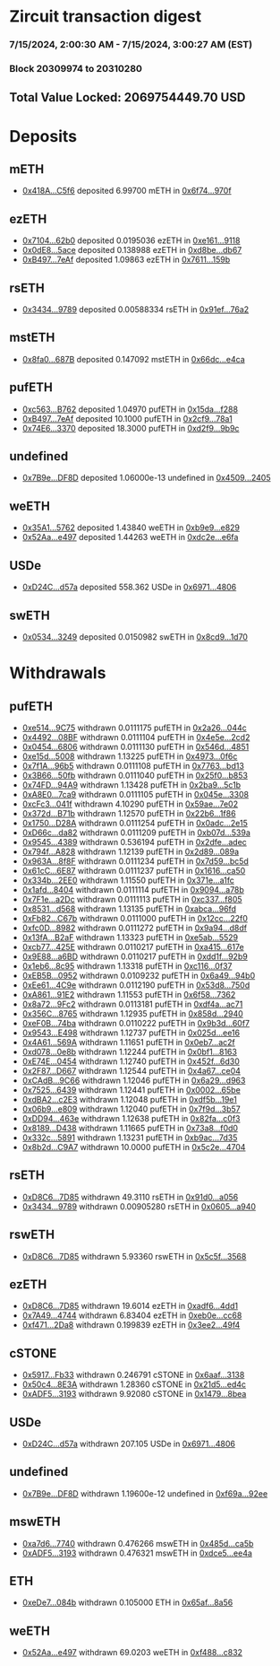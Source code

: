 # Zircuit transaction digest
### 7/15/2024, 2:00:30 AM - 7/15/2024, 3:00:27 AM (EST)
### Block 20309974 to 20310280

## Total Value Locked: 2069754449.70 USD

# Deposits
## mETH
- [0x418A...C5f6](https://etherscan.io/address/0x418A983FDff31d5b4A2196D14604a01EB52dC5f6) deposited 6.99700 mETH in [0x6f74...970f](https://etherscan.io/tx/0x418A983FDff31d5b4A2196D14604a01EB52dC5f6)
## ezETH
- [0x7104...62b0](https://etherscan.io/address/0x71047070fb92d633489490a322Bf2110a31462b0) deposited 0.0195036 ezETH in [0xe161...9118](https://etherscan.io/tx/0x71047070fb92d633489490a322Bf2110a31462b0)
- [0x0dE8...5ace](https://etherscan.io/address/0x0dE802060b827bb56463C2A6a4f3e5E674bF5ace) deposited 0.138988 ezETH in [0xd8be...db67](https://etherscan.io/tx/0x0dE802060b827bb56463C2A6a4f3e5E674bF5ace)
- [0xB497...7eAf](https://etherscan.io/address/0xB49749b38081Fa66c4C2b14486b666D302847eAf) deposited 1.09863 ezETH in [0x7611...159b](https://etherscan.io/tx/0xB49749b38081Fa66c4C2b14486b666D302847eAf)
## rsETH
- [0x3434...9789](https://etherscan.io/address/0x34349c5569e7B846c3558961552D2202760A9789) deposited 0.00588334 rsETH in [0x91ef...76a2](https://etherscan.io/tx/0x34349c5569e7B846c3558961552D2202760A9789)
## mstETH
- [0x8fa0...687B](https://etherscan.io/address/0x8fa0C224289292F13a4D719FE3957B8cDE1c687B) deposited 0.147092 mstETH in [0x66dc...e4ca](https://etherscan.io/tx/0x8fa0C224289292F13a4D719FE3957B8cDE1c687B)
## pufETH
- [0xc563...B762](https://etherscan.io/address/0xc5638D6E70B5807C809b75795D23108b2a94B762) deposited 1.04970 pufETH in [0x15da...f288](https://etherscan.io/tx/0xc5638D6E70B5807C809b75795D23108b2a94B762)
- [0xB497...7eAf](https://etherscan.io/address/0xB49749b38081Fa66c4C2b14486b666D302847eAf) deposited 10.1000 pufETH in [0x2cf9...78a1](https://etherscan.io/tx/0xB49749b38081Fa66c4C2b14486b666D302847eAf)
- [0x74E6...3370](https://etherscan.io/address/0x74E62e5F7a58B81b108351eE48e08c27f4293370) deposited 18.3000 pufETH in [0xd2f9...9b9c](https://etherscan.io/tx/0x74E62e5F7a58B81b108351eE48e08c27f4293370)
## undefined
- [0x7B9e...DF8D](https://etherscan.io/address/0x7B9e871A675D082e3a15957D4c2aF6fc4088DF8D) deposited 1.06000e-13 undefined in [0x4509...2405](https://etherscan.io/tx/0x7B9e871A675D082e3a15957D4c2aF6fc4088DF8D)
## weETH
- [0x35A1...5762](https://etherscan.io/address/0x35A1bdB764966c77eD94e466deB1313385545762) deposited 1.43840 weETH in [0xb9e9...e829](https://etherscan.io/tx/0x35A1bdB764966c77eD94e466deB1313385545762)
- [0x52Aa...e497](https://etherscan.io/address/0x52Aa899454998Be5b000Ad077a46Bbe360F4e497) deposited 1.44263 weETH in [0xdc2e...e6fa](https://etherscan.io/tx/0x52Aa899454998Be5b000Ad077a46Bbe360F4e497)
## USDe
- [0xD24C...d57a](https://etherscan.io/address/0xD24Cfe2d0fa81369ca6291c28ac5426e16B6d57a) deposited 558.362 USDe in [0x6971...4806](https://etherscan.io/tx/0xD24Cfe2d0fa81369ca6291c28ac5426e16B6d57a)
## swETH
- [0x0534...3249](https://etherscan.io/address/0x053499083f0Ed66A5af06245483FaEeEfc313249) deposited 0.0150982 swETH in [0x8cd9...1d70](https://etherscan.io/tx/0x053499083f0Ed66A5af06245483FaEeEfc313249)
# Withdrawals
## pufETH
- [0xe514...9C75](https://etherscan.io/address/0xe51418B196c5669D5761DD9d113c03e837cc9C75) withdrawn 0.0111175 pufETH in [0x2a26...044c](https://etherscan.io/tx/0xe51418B196c5669D5761DD9d113c03e837cc9C75)
- [0x4492...08BF](https://etherscan.io/address/0x4492ACd15c146a863b8284680cac3303296408BF) withdrawn 0.0111104 pufETH in [0x4e5e...2cd2](https://etherscan.io/tx/0x4492ACd15c146a863b8284680cac3303296408BF)
- [0x0454...6806](https://etherscan.io/address/0x04544f1326855278225dDe372Cb22B650e186806) withdrawn 0.0111130 pufETH in [0x546d...4851](https://etherscan.io/tx/0x04544f1326855278225dDe372Cb22B650e186806)
- [0xe15d...5008](https://etherscan.io/address/0xe15d36e1cBe1777cc00cE52dfb7e8c1cbaB45008) withdrawn 1.13225 pufETH in [0x4973...0f6c](https://etherscan.io/tx/0xe15d36e1cBe1777cc00cE52dfb7e8c1cbaB45008)
- [0x7f1A...96b5](https://etherscan.io/address/0x7f1A687088E9f0dB981cC4e01ccf5c0E0A2796b5) withdrawn 0.0111108 pufETH in [0x7763...bd13](https://etherscan.io/tx/0x7f1A687088E9f0dB981cC4e01ccf5c0E0A2796b5)
- [0x3B66...50fb](https://etherscan.io/address/0x3B66DCCF8273d120fF697860f42d72eC9AC650fb) withdrawn 0.0111040 pufETH in [0x25f0...b853](https://etherscan.io/tx/0x3B66DCCF8273d120fF697860f42d72eC9AC650fb)
- [0x74FD...94A9](https://etherscan.io/address/0x74FD02d957D59Bd25Ad6E7aF5E67B48b0B9394A9) withdrawn 1.13428 pufETH in [0x2ba9...5c1b](https://etherscan.io/tx/0x74FD02d957D59Bd25Ad6E7aF5E67B48b0B9394A9)
- [0xA8E0...7ca9](https://etherscan.io/address/0xA8E0CB3783c9f1D64816f6443819d2dbf64A7ca9) withdrawn 0.0111105 pufETH in [0x045e...3308](https://etherscan.io/tx/0xA8E0CB3783c9f1D64816f6443819d2dbf64A7ca9)
- [0xcFc3...041f](https://etherscan.io/address/0xcFc3975f50208d6914ee472e4A290F0D232b041f) withdrawn 4.10290 pufETH in [0x59ae...7e02](https://etherscan.io/tx/0xcFc3975f50208d6914ee472e4A290F0D232b041f)
- [0x372d...B71b](https://etherscan.io/address/0x372d9F4Ba9c7631C89E931435AbdeAdEd498B71b) withdrawn 1.12570 pufETH in [0x22b6...1f86](https://etherscan.io/tx/0x372d9F4Ba9c7631C89E931435AbdeAdEd498B71b)
- [0x1750...D28A](https://etherscan.io/address/0x1750a66AFE097370B1607C0cf55522afE6aDD28A) withdrawn 0.0111254 pufETH in [0x0adc...2e15](https://etherscan.io/tx/0x1750a66AFE097370B1607C0cf55522afE6aDD28A)
- [0xD66c...da82](https://etherscan.io/address/0xD66c98634A83E27300aaf39d929b6dc1F1EDda82) withdrawn 0.0111209 pufETH in [0xb07d...539a](https://etherscan.io/tx/0xD66c98634A83E27300aaf39d929b6dc1F1EDda82)
- [0x9545...4389](https://etherscan.io/address/0x9545Bec27D2Be86787c9b1EDa1422D47FB434389) withdrawn 0.536194 pufETH in [0x2dfe...adec](https://etherscan.io/tx/0x9545Bec27D2Be86787c9b1EDa1422D47FB434389)
- [0x794f...A828](https://etherscan.io/address/0x794f457cdE64A8F96bfa4cd72A359A111bD7A828) withdrawn 1.12139 pufETH in [0x2d89...089a](https://etherscan.io/tx/0x794f457cdE64A8F96bfa4cd72A359A111bD7A828)
- [0x963A...8f8F](https://etherscan.io/address/0x963A8DFD1898958044Dd0Ce84eA84B3de9c18f8F) withdrawn 0.0111234 pufETH in [0x7d59...bc5d](https://etherscan.io/tx/0x963A8DFD1898958044Dd0Ce84eA84B3de9c18f8F)
- [0x61cC...6E87](https://etherscan.io/address/0x61cC9Dcedca2C7761acC071a21A4066150e86E87) withdrawn 0.0111237 pufETH in [0x1616...ca50](https://etherscan.io/tx/0x61cC9Dcedca2C7761acC071a21A4066150e86E87)
- [0x334b...2EE0](https://etherscan.io/address/0x334b521b096FDc3Ebf7b8a4B562917e79C4C2EE0) withdrawn 1.11550 pufETH in [0x371e...a1fc](https://etherscan.io/tx/0x334b521b096FDc3Ebf7b8a4B562917e79C4C2EE0)
- [0x1afd...8404](https://etherscan.io/address/0x1afdB696c10d8508D1f406Cd9034b4e51bA98404) withdrawn 0.0111114 pufETH in [0x9094...a78b](https://etherscan.io/tx/0x1afdB696c10d8508D1f406Cd9034b4e51bA98404)
- [0x7F1e...a2Dc](https://etherscan.io/address/0x7F1e1AE72dB9be54225500624167089b858fa2Dc) withdrawn 0.0111113 pufETH in [0xc337...f805](https://etherscan.io/tx/0x7F1e1AE72dB9be54225500624167089b858fa2Dc)
- [0x8531...d568](https://etherscan.io/address/0x8531C783ddB3B6000c70e44807507d7b7459d568) withdrawn 1.13135 pufETH in [0xabca...96fd](https://etherscan.io/tx/0x8531C783ddB3B6000c70e44807507d7b7459d568)
- [0xFb82...C67b](https://etherscan.io/address/0xFb825b5EE5865e86c2fB0BBed76E87Ef6465C67b) withdrawn 0.0111000 pufETH in [0x12cc...22f0](https://etherscan.io/tx/0xFb825b5EE5865e86c2fB0BBed76E87Ef6465C67b)
- [0xfc0D...8982](https://etherscan.io/address/0xfc0Df9328874A5c391c58d30F27Db45342448982) withdrawn 0.0111272 pufETH in [0x9a94...d8df](https://etherscan.io/tx/0xfc0Df9328874A5c391c58d30F27Db45342448982)
- [0x13fA...B2aF](https://etherscan.io/address/0x13fA25e1213FDbFed7C0Bf3849Ad4cF7EFf4B2aF) withdrawn 1.13323 pufETH in [0xe5ab...5529](https://etherscan.io/tx/0x13fA25e1213FDbFed7C0Bf3849Ad4cF7EFf4B2aF)
- [0xcb77...425E](https://etherscan.io/address/0xcb7710A9Dd804dB4C093f0a170bc3F3FE302425E) withdrawn 0.0110217 pufETH in [0xa415...617e](https://etherscan.io/tx/0xcb7710A9Dd804dB4C093f0a170bc3F3FE302425E)
- [0x9E88...a6BD](https://etherscan.io/address/0x9E889772A0e6d7273B1853f92852C73e5C45a6BD) withdrawn 0.0110217 pufETH in [0xdd1f...92b9](https://etherscan.io/tx/0x9E889772A0e6d7273B1853f92852C73e5C45a6BD)
- [0x1eb6...8c95](https://etherscan.io/address/0x1eb6D9B2754C84694E6dDebbBB41D969d7608c95) withdrawn 1.13318 pufETH in [0xc116...0f37](https://etherscan.io/tx/0x1eb6D9B2754C84694E6dDebbBB41D969d7608c95)
- [0xEB5B...0952](https://etherscan.io/address/0xEB5BD485665243B683b51c319e48482cC67a0952) withdrawn 0.0109232 pufETH in [0x6a49...94b0](https://etherscan.io/tx/0xEB5BD485665243B683b51c319e48482cC67a0952)
- [0xEe61...4C9e](https://etherscan.io/address/0xEe61DB9126c8a82DCF9c63C8fCB2ABd87d8C4C9e) withdrawn 0.0112190 pufETH in [0x53d8...750d](https://etherscan.io/tx/0xEe61DB9126c8a82DCF9c63C8fCB2ABd87d8C4C9e)
- [0xA861...91E2](https://etherscan.io/address/0xA861496cd733e93D4A33f04D45847218138c91E2) withdrawn 1.11553 pufETH in [0x6f58...7362](https://etherscan.io/tx/0xA861496cd733e93D4A33f04D45847218138c91E2)
- [0x8a72...9Fc2](https://etherscan.io/address/0x8a729F8B176C1542a6cD273c58E05EeA15aD9Fc2) withdrawn 0.0113181 pufETH in [0xdf4a...ac71](https://etherscan.io/tx/0x8a729F8B176C1542a6cD273c58E05EeA15aD9Fc2)
- [0x356C...8765](https://etherscan.io/address/0x356C8B8AFB41b42871A82AD8c48159A0de298765) withdrawn 1.12935 pufETH in [0x858d...2940](https://etherscan.io/tx/0x356C8B8AFB41b42871A82AD8c48159A0de298765)
- [0xeF0B...74ba](https://etherscan.io/address/0xeF0B739D7Fbda8C9b829C0b226ccb6C1eE4274ba) withdrawn 0.0110222 pufETH in [0x9b3d...60f7](https://etherscan.io/tx/0xeF0B739D7Fbda8C9b829C0b226ccb6C1eE4274ba)
- [0x9543...E498](https://etherscan.io/address/0x95431fA97f5360aed44f80eE12d809841a34E498) withdrawn 1.12737 pufETH in [0x025d...ee16](https://etherscan.io/tx/0x95431fA97f5360aed44f80eE12d809841a34E498)
- [0x4A61...569A](https://etherscan.io/address/0x4A614f1fde2a7710C907cCC7b139659D6C7d569A) withdrawn 1.11651 pufETH in [0x0eb7...ac2f](https://etherscan.io/tx/0x4A614f1fde2a7710C907cCC7b139659D6C7d569A)
- [0xd078...0e8b](https://etherscan.io/address/0xd07855cba53a72B07E4A84D67A45955A8fE20e8b) withdrawn 1.12244 pufETH in [0x0bf1...8163](https://etherscan.io/tx/0xd07855cba53a72B07E4A84D67A45955A8fE20e8b)
- [0xE74E...0454](https://etherscan.io/address/0xE74E67AAF055a99b231F57f4D8d09866B6f70454) withdrawn 1.12740 pufETH in [0x452f...6d30](https://etherscan.io/tx/0xE74E67AAF055a99b231F57f4D8d09866B6f70454)
- [0x2F87...D667](https://etherscan.io/address/0x2F8733B924b05D5a498B0e914cb2473aaEa6D667) withdrawn 1.12544 pufETH in [0x4a67...ce04](https://etherscan.io/tx/0x2F8733B924b05D5a498B0e914cb2473aaEa6D667)
- [0xCAdB...9C66](https://etherscan.io/address/0xCAdB551A5eC0510e3D1Ed0c3F1c62c3bDa749C66) withdrawn 1.12046 pufETH in [0x6a29...d963](https://etherscan.io/tx/0xCAdB551A5eC0510e3D1Ed0c3F1c62c3bDa749C66)
- [0x7525...6439](https://etherscan.io/address/0x752503f7Ed8fCf01AE6578ef77C05f350cE66439) withdrawn 1.12441 pufETH in [0x0002...65be](https://etherscan.io/tx/0x752503f7Ed8fCf01AE6578ef77C05f350cE66439)
- [0xdBA2...c2E3](https://etherscan.io/address/0xdBA299204fE507148b0e09C4bA180894A052c2E3) withdrawn 1.12048 pufETH in [0xdf5b...19e1](https://etherscan.io/tx/0xdBA299204fE507148b0e09C4bA180894A052c2E3)
- [0x06b9...e809](https://etherscan.io/address/0x06b90cDB463ED75A39080aC4c5942FcAc3d6e809) withdrawn 1.12040 pufETH in [0x7f9d...3b57](https://etherscan.io/tx/0x06b90cDB463ED75A39080aC4c5942FcAc3d6e809)
- [0xDD94...463e](https://etherscan.io/address/0xDD946E62f7a535eEc40982d824869B9E699E463e) withdrawn 1.12638 pufETH in [0x82fa...c0f3](https://etherscan.io/tx/0xDD946E62f7a535eEc40982d824869B9E699E463e)
- [0x8189...D438](https://etherscan.io/address/0x8189f3743Dd71BBd1dF597FbCe5eFDd33070D438) withdrawn 1.11665 pufETH in [0x73a8...f0d0](https://etherscan.io/tx/0x8189f3743Dd71BBd1dF597FbCe5eFDd33070D438)
- [0x332c...5891](https://etherscan.io/address/0x332c5320C74666086681548446fdF7253B8e5891) withdrawn 1.13231 pufETH in [0xb9ac...7d35](https://etherscan.io/tx/0x332c5320C74666086681548446fdF7253B8e5891)
- [0x8b2d...C9A7](https://etherscan.io/address/0x8b2d590b8ddABd93cf81Ac702653E54Fb0dfC9A7) withdrawn 10.0000 pufETH in [0x5c2e...4704](https://etherscan.io/tx/0x8b2d590b8ddABd93cf81Ac702653E54Fb0dfC9A7)
## rsETH
- [0xD8C6...7D85](https://etherscan.io/address/0xD8C6E56e3A3cD1920126117976b4ef0Bf00F7D85) withdrawn 49.3110 rsETH in [0x91d0...a056](https://etherscan.io/tx/0xD8C6E56e3A3cD1920126117976b4ef0Bf00F7D85)
- [0x3434...9789](https://etherscan.io/address/0x34349c5569e7B846c3558961552D2202760A9789) withdrawn 0.00905280 rsETH in [0x0605...a940](https://etherscan.io/tx/0x34349c5569e7B846c3558961552D2202760A9789)
## rswETH
- [0xD8C6...7D85](https://etherscan.io/address/0xD8C6E56e3A3cD1920126117976b4ef0Bf00F7D85) withdrawn 5.93360 rswETH in [0x5c5f...3568](https://etherscan.io/tx/0xD8C6E56e3A3cD1920126117976b4ef0Bf00F7D85)
## ezETH
- [0xD8C6...7D85](https://etherscan.io/address/0xD8C6E56e3A3cD1920126117976b4ef0Bf00F7D85) withdrawn 19.6014 ezETH in [0xadf6...4dd1](https://etherscan.io/tx/0xD8C6E56e3A3cD1920126117976b4ef0Bf00F7D85)
- [0x7A49...4744](https://etherscan.io/address/0x7A493Be5c2ce014cD049Bf178a1ac0Db1B434744) withdrawn 6.83404 ezETH in [0xeb0e...cc68](https://etherscan.io/tx/0x7A493Be5c2ce014cD049Bf178a1ac0Db1B434744)
- [0xf471...2Da8](https://etherscan.io/address/0xf4714989E3a1055ef9C469B1Fb6a623734e52Da8) withdrawn 0.199839 ezETH in [0x3ee2...49f4](https://etherscan.io/tx/0xf4714989E3a1055ef9C469B1Fb6a623734e52Da8)
## cSTONE
- [0x5917...Fb33](https://etherscan.io/address/0x5917F245F054aA7fAF700935356d1CC5211DFb33) withdrawn 0.246791 cSTONE in [0x6aaf...3138](https://etherscan.io/tx/0x5917F245F054aA7fAF700935356d1CC5211DFb33)
- [0x50c4...8E3A](https://etherscan.io/address/0x50c466F6C7fc57B71a99aC47323638f1bE5E8E3A) withdrawn 1.28360 cSTONE in [0x21d5...ed4c](https://etherscan.io/tx/0x50c466F6C7fc57B71a99aC47323638f1bE5E8E3A)
- [0xADF5...3193](https://etherscan.io/address/0xADF518815CA5A7cA8a335a89ee8e1b236e823193) withdrawn 9.92080 cSTONE in [0x1479...8bea](https://etherscan.io/tx/0xADF518815CA5A7cA8a335a89ee8e1b236e823193)
## USDe
- [0xD24C...d57a](https://etherscan.io/address/0xD24Cfe2d0fa81369ca6291c28ac5426e16B6d57a) withdrawn 207.105 USDe in [0x6971...4806](https://etherscan.io/tx/0xD24Cfe2d0fa81369ca6291c28ac5426e16B6d57a)
## undefined
- [0x7B9e...DF8D](https://etherscan.io/address/0x7B9e871A675D082e3a15957D4c2aF6fc4088DF8D) withdrawn 1.19600e-12 undefined in [0xf69a...92ee](https://etherscan.io/tx/0x7B9e871A675D082e3a15957D4c2aF6fc4088DF8D)
## mswETH
- [0xa7d6...7740](https://etherscan.io/address/0xa7d6F3Cc4c2b90Fda9Fe6Ac3D6C1C027741e7740) withdrawn 0.476266 mswETH in [0x485d...ca5b](https://etherscan.io/tx/0xa7d6F3Cc4c2b90Fda9Fe6Ac3D6C1C027741e7740)
- [0xADF5...3193](https://etherscan.io/address/0xADF518815CA5A7cA8a335a89ee8e1b236e823193) withdrawn 0.476321 mswETH in [0xdce5...ee4a](https://etherscan.io/tx/0xADF518815CA5A7cA8a335a89ee8e1b236e823193)
## ETH
- [0xeDe7...084b](https://etherscan.io/address/0xeDe71D58Eb92c4Eb065d2709a08970f789e7084b) withdrawn 0.105000 ETH in [0x65af...8a56](https://etherscan.io/tx/0xeDe71D58Eb92c4Eb065d2709a08970f789e7084b)
## weETH
- [0x52Aa...e497](https://etherscan.io/address/0x52Aa899454998Be5b000Ad077a46Bbe360F4e497) withdrawn 69.0203 weETH in [0xf488...c832](https://etherscan.io/tx/0x52Aa899454998Be5b000Ad077a46Bbe360F4e497)

